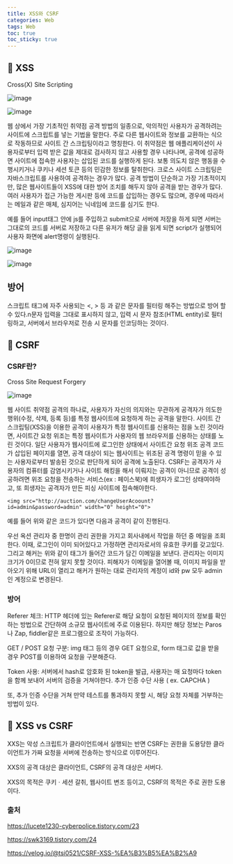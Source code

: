 ```yaml
---
title: XSS와 CSRF
categories: Web
tags: Web
toc: true
toc_sticky: true
---
```


## 📌 XSS

Cross(X) Site Scripting

![image](https://user-images.githubusercontent.com/96677719/151336266-2f44b7ec-94f4-4376-bee4-c53366af8ec4.png)

![image](https://user-images.githubusercontent.com/96677719/151336800-e245bd78-af34-4a96-9434-221d70e72785.png)


웹 상에서 가장 기초적인 취약점 공격 방법의 일종으로, 악의적인 사용자가 공격하려는 사이트에 스크립트를 넣는 기법을 말한다. 주로 다른 웹사이트와 정보를 교환하는 식으로 작동하므로 사이트 간 스크립팅이라고 명칭한다. 이 취약점은 웹 애플리케이션이 사용자로부터 입력 받은 값을 제대로 검사하지 않고 사용할 경우 나타나며, 공격에 성공하면 사이트에 접속한 사용자는 삽입된 코드를 실행하게 된다. 보통 의도치 않은 행동을 수행시키거나 쿠키나 세션 토큰 등의 민감한 정보를 탈취한다. 크로스 사이트 스크립팅은 자바스크립트를 사용하여 공격하는 경우가 많다. 공격 방법이 단순하고 가장 기초적이지만, 많은 웹사이트들이 XSS에 대한 방어 조치를 해두지 않아 공격을 받는 경우가 많다. 여러 사용자가 접근 가능한 게시판 등에 코드를 삽입하는 경우도 많으며, 경우에 따라서는 메일과 같은 매체, 심지어는 닉네임에 코드를 심기도 한다.

예를 들어 input태그 안에 js<script> alert('메롱') </script>를 주입하고 submit으로 서버에 저장을 하게 되면 서버는 그대로의 코드를 서버로 저장하고 다른 유저가 해당 글을 읽게 되면 script가 실행되어 사용자 화면에 alert명령이 실행된다.

![image](https://user-images.githubusercontent.com/96677719/151335587-a5117df6-6be3-4ed7-af7c-e66f6b32ef12.png)

![image](https://user-images.githubusercontent.com/96677719/151335643-4d5513ed-1a6a-4ff1-a67d-6c5f8aa7b9ff.png)

## 방어

스크립트 태그에 자주 사용되는 <, > 등 과 같은 문자를 필터링 해주는 방법으로 방어 할 수 있다.n문자 입력을 그대로 표시하지 않고, 입력 시 문자 참조(HTML entity)로 필터링하고, 서버에서 브라우저로 전송 시 문자를 인코딩하는 것이다.

## 📌 CSRF

### CSRF란?

Cross Site Request Forgery


![image](https://user-images.githubusercontent.com/96677719/151336132-169c4415-e213-422a-a8c2-7e3e5e6c1575.png)

웹 사이트 취약점 공격의 하나로, 사용자가 자신의 의지와는 무관하게 공격자가 의도한 행위(수정, 삭제, 등록 등)를 특정 웹사이트에 요청하게 하는 공격을 말한다. 사이트 간 스크립팅(XSS)을 이용한 공격이 사용자가 특정 웹사이트를 신용하는 점을 노린 것이라면, 사이트간 요청 위조는 특정 웹사이트가 사용자의 웹 브라우저를 신용하는 상태를 노린 것이다. 일단 사용자가 웹사이트에 로그인한 상태에서 사이트간 요청 위조 공격 코드가 삽입된 페이지를 열면, 공격 대상이 되는 웹사이트는 위조된 공격 명령이 믿을 수 있는 사용자로부터 발송된 것으로 판단하게 되어 공격에 노출된다. CSRF는 공격자가 사용자의 컴퓨터를 감염시키거나 사이트 해킹을 해서 이뤄지는 공격이 아니므로  공격이 성공하려면 위조 요청을 전송하는 서비스(ex : 페이스북)에 희생자가 로그인 상태여야하고, 또 희생자는 공격자가 만든 피싱 사이트에 접속해야한다.

```
<img src="http://auction.com/changeUserAcoount?id=admin&password=admin" width="0" height="0">
```

예를 들어 위와 같은 코드가 있다면 다음과 공격이 같이 진행된다. 
 
우선 옥션 관리자 중 한명이 관리 권한을 가지고 회사내에서 작업을 하던 중 메일을 조회한다. 이때, 로그인이 이미 되어있다고 가정하면 관리자로서의 유효한 쿠키를 갖고있다. 그리고 해커는 위와 같이 태그가 들어간 코드가 담긴 이메일을 보낸다. 관리자는 이미지 크기가 0이므로 전혀 알지 못할 것이다. 피해자가 이메일을 열어볼 때, 이미지 파일을 받아오기 위해 URL이 열리고 해커가 원하는 대로 관리자의 계정이 id와 pw 모두 admin인 계정으로 변경된다.

### 방어

Referer 체크: HTTP 헤더에 있는 Referer로 해당 요청이 요청된 페이지의 정보를 확인하는 방법으로 간단하여 소규모 웹사이트에 주로 이용된다. 하지만 해당 정보는 Paros나 Zap, fiddler같은 프로그램으로 조작이 가능하다.

GET / POST 요청 구분: img 태그 등의 경우 GET 요청으로, form 태그로 값을 받을 경우 POST를 이용하여 요청을 구분해준다.

Token 사용: 서버에서 hash로 암호화 된 token을 발급, 사용자는 매 요청마다 token을 함께 보내어 서버의 검증을 거쳐야한다.
추가 인증 수단 사용 ( ex. CAPCHA )

또, 추가 인증 수단을 거쳐 만약 테스트를 통과하지 못할 시, 해당 요청 자체를 거부하는 방법이 있다.

## 📌 XSS vs CSRF

XXS는 악성 스크립트가 클라이언트에서 실행되는 반면 CSRF는 권한을 도용당한 클라이언트가 가짜 요청을 서버에 전송하는 방식으로 이루어진다.

XXS의 공격 대상은 클라이언트, CSRF의 공격 대상은 서버다.

XXS의 목적은 쿠키ㆍ세션 갈취, 웹사이트 변조 등이고, CSRF의 목적은 주로 권한 도용이다.


### 출처

https://lucete1230-cyberpolice.tistory.com/23

https://swk3169.tistory.com/24

https://velog.io/@tsi0521/CSRF-XSS-%EA%B3%B5%EA%B2%A9


